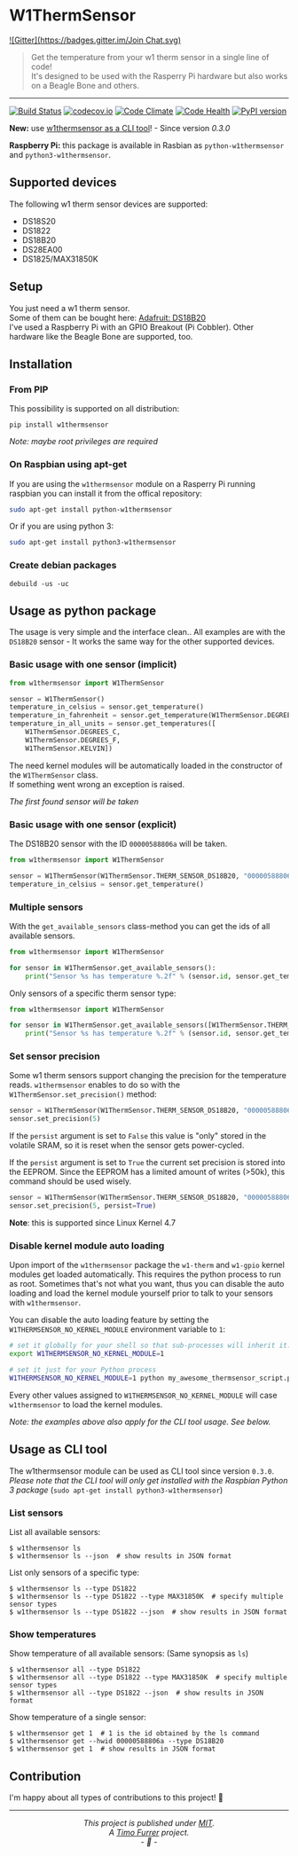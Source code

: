 # W1ThermSensor
[![Gitter](https://badges.gitter.im/Join Chat.svg)](https://gitter.im/timofurrer/w1thermsensor?utm_source=badge&utm_medium=badge&utm_campaign=pr-badge&utm_content=badge)
> Get the temperature from your w1 therm sensor in a single line of code!<br>
> It's designed to be used with the Rasperry Pi hardware but also works on a Beagle Bone and others.

***

[![Build Status](https://travis-ci.org/timofurrer/w1thermsensor.svg?branch=master)](https://travis-ci.org/timofurrer/w1thermsensor) [![codecov.io](http://codecov.io/github/timofurrer/w1thermsensor/coverage.svg?branch=master)](http://codecov.io/github/timofurrer/w1thermsensor?branch=master) [![Code Climate](https://codeclimate.com/github/timofurrer/w1thermsensor/badges/gpa.svg)](https://codeclimate.com/github/timofurrer/w1thermsensor)  [![Code Health](https://landscape.io/github/timofurrer/w1thermsensor/master/landscape.svg?style=flat)](https://landscape.io/github/timofurrer/w1thermsensor/master) [![PyPI version](https://badge.fury.io/py/w1thermsensor.svg)](https://badge.fury.io/py/w1thermsensor)

**New:** use [w1thermsensor as a CLI tool](#usage-as-cli-tool)! - Since version *0.3.0*

**Raspberry Pi:** this package is available in Rasbian as `python-w1thermsensor` and `python3-w1thermsensor`.

## Supported devices

The following w1 therm sensor devices are supported:

* DS18S20
* DS1822
* DS18B20
* DS28EA00
* DS1825/MAX31850K

## Setup

You just need a w1 therm sensor. <br>
Some of them can be bought here: [Adafruit: DS18B20](https://www.adafruit.com/search?q=DS18B20) <br>
I've used a Raspberry Pi with an GPIO Breakout (Pi Cobbler). Other hardware like the Beagle Bone are supported, too.

## Installation

### From PIP

This possibility is supported on all distribution:

    pip install w1thermsensor

*Note: maybe root privileges are required*

### On Raspbian using apt-get

If you are using the `w1thermsensor` module on a Rasperry Pi running raspbian you can install it from the offical repository:

```bash
sudo apt-get install python-w1thermsensor
```

Or if you are using python 3:

```bash
sudo apt-get install python3-w1thermsensor
```

### Create debian packages

    debuild -us -uc

## Usage as python package

The usage is very simple and the interface clean..
All examples are with the `DS18B20` sensor - It works the same way for the other supported devices.

### Basic usage with one sensor (implicit)

```python
from w1thermsensor import W1ThermSensor

sensor = W1ThermSensor()
temperature_in_celsius = sensor.get_temperature()
temperature_in_fahrenheit = sensor.get_temperature(W1ThermSensor.DEGREES_F)
temperature_in_all_units = sensor.get_temperatures([
    W1ThermSensor.DEGREES_C,
    W1ThermSensor.DEGREES_F,
    W1ThermSensor.KELVIN])
```

The need kernel modules will be automatically loaded in the constructor of the `W1ThermSensor` class. <br>
If something went wrong an exception is raised.

*The first found sensor will be taken*

### Basic usage with one sensor (explicit)

The DS18B20 sensor with the ID `00000588806a` will be taken.

```python
from w1thermsensor import W1ThermSensor

sensor = W1ThermSensor(W1ThermSensor.THERM_SENSOR_DS18B20, "00000588806a")
temperature_in_celsius = sensor.get_temperature()
```

### Multiple sensors

With the `get_available_sensors` class-method you can get the ids of all available sensors.

```python
from w1thermsensor import W1ThermSensor

for sensor in W1ThermSensor.get_available_sensors():
    print("Sensor %s has temperature %.2f" % (sensor.id, sensor.get_temperature()))
```

Only sensors of a specific therm sensor type:

```python
from w1thermsensor import W1ThermSensor

for sensor in W1ThermSensor.get_available_sensors([W1ThermSensor.THERM_SENSOR_DS18B20]):
    print("Sensor %s has temperature %.2f" % (sensor.id, sensor.get_temperature()))
```

### Set sensor precision

Some w1 therm sensors support changing the precision for the temperature reads.
`w1thermsensor` enables to do so with the `W1ThermSensor.set_precision()` method:

```python
sensor = W1ThermSensor(W1ThermSensor.THERM_SENSOR_DS18B20, "00000588806a")
sensor.set_precision(5)
```

If the ``persist`` argument is set to ``False`` this value
is "only" stored in the volatile SRAM, so it is reset when
the sensor gets power-cycled.

If the ``persist`` argument is set to ``True`` the current set
precision is stored into the EEPROM. Since the EEPROM has a limited
amount of writes (>50k), this command should be used wisely.

```python
sensor = W1ThermSensor(W1ThermSensor.THERM_SENSOR_DS18B20, "00000588806a")
sensor.set_precision(5, persist=True)
```

**Note**: this is supported since Linux Kernel 4.7

### Disable kernel module auto loading

Upon import of the `w1thermsensor` package the `w1-therm` and `w1-gpio` kernel modules get loaded automatically.
This requires the python process to run as root. Sometimes that's not what you want, thus you can disable the auto loading
and load the kernel module yourself prior to talk to your sensors with `w1thermsensor`.

You can disable the auto loading feature by setting the `W1THERMSENSOR_NO_KERNEL_MODULE` environment variable to `1`:

```bash
# set it globally for your shell so that sub-processes will inherit it.
export W1THERMSENSOR_NO_KERNEL_MODULE=1

# set it just for your Python process
W1THERMSENSOR_NO_KERNEL_MODULE=1 python my_awesome_thermsensor_script.py
```

Every other values assigned to `W1THERMSENSOR_NO_KERNEL_MODULE` will case `w1thermsensor` to load the kernel modules.

*Note: the examples above also apply for the CLI tool usage. See below.*

## Usage as CLI tool

The w1thermsensor module can be used as CLI tool since version `0.3.0`. <br>
*Please note that the CLI tool will only get installed with the Raspbian Python 3 package* (`sudo apt-get install python3-w1thermsensor`)

### List sensors

List all available sensors:

```
$ w1thermsensor ls
$ w1thermsensor ls --json  # show results in JSON format
```

List only sensors of a specific type:

```
$ w1thermsensor ls --type DS1822
$ w1thermsensor ls --type DS1822 --type MAX31850K  # specify multiple sensor types
$ w1thermsensor ls --type DS1822 --json  # show results in JSON format
```

### Show temperatures

Show temperature of all available sensors: (Same synopsis as `ls`)

```
$ w1thermsensor all --type DS1822
$ w1thermsensor all --type DS1822 --type MAX31850K  # specify multiple sensor types
$ w1thermsensor all --type DS1822 --json  # show results in JSON format
```

Show temperature of a single sensor:

```
$ w1thermsensor get 1  # 1 is the id obtained by the ls command
$ w1thermsensor get --hwid 00000588806a --type DS18B20
$ w1thermsensor get 1  # show results in JSON format
```

## Contribution

I'm happy about all types of contributions to this project! :beers:

***

*<p align="center">This project is published under [MIT](LICENSE).<br>A [Timo Furrer](https://tuxtimo.me) project.<br>- :tada: -</p>*
